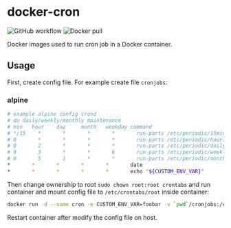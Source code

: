 # docker-cron

![GitHub workflow](https://github.com/thesuhu/docker-cron/actions/workflows/docker-image.yml/badge.svg) ![Docker pull](https://img.shields.io/docker/pulls/thesuhu/docker-cron)

Docker images used to run cron job in a Docker container.

## Usage

First, create config file. For example create file `cronjobs`:

### alpine

```sh
# example alpine config crond
# do daily/weekly/monthly maintenance
# min   hour    day     month   weekday command
# */15    *       *       *       *       run-parts /etc/periodic/15min
# 0       *       *       *       *       run-parts /etc/periodic/hourly
# 0       2       *       *       *       run-parts /etc/periodic/daily
# 0       3       *       *       6       run-parts /etc/periodic/weekly
# 0       5       1       *       *       run-parts /etc/periodic/monthly
*       *       *       *       *       date
*       *       *       *       *       echo "${CUSTOM_ENV_VAR}"
```

Then change ownership to root `sudo chown root:root crontabs` and run container and mount config file to `/etc/crontabs/root` inside container: 

```sh
docker run -d --name cron -e CUSTOM_ENV_VAR=foobar -v `pwd`/cronjobs:/etc/crontabs/root thesuhu/docker-cron
```

Restart container after modify the config file on host.
